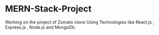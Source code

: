 # MERN-Stack-Project

Working on the project of Zomato clone Using Technologies like React.js , Express.js , Node.js and MongoDb.
